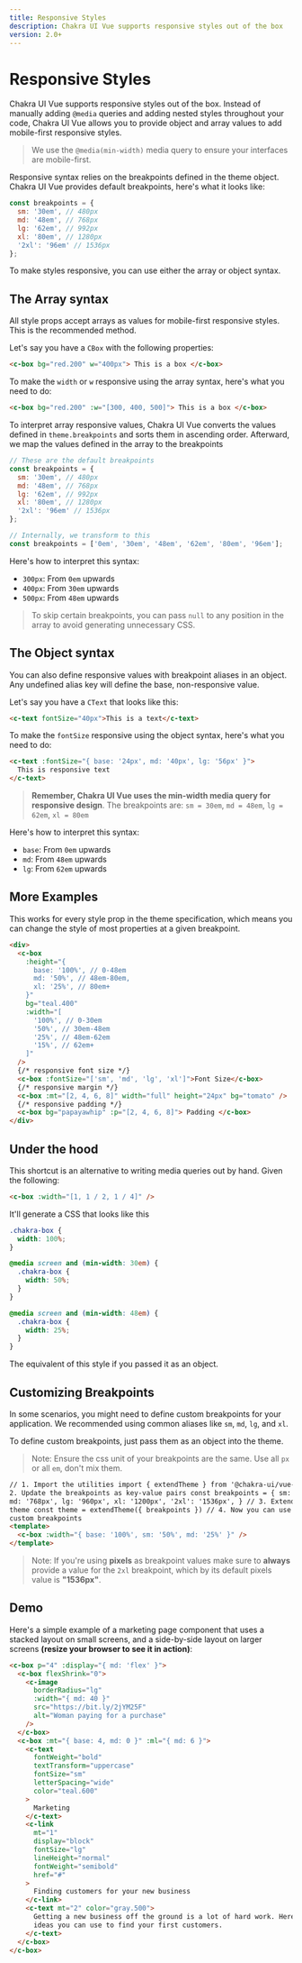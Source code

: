 ```yaml
---
title: Responsive Styles
description: Chakra UI Vue supports responsive styles out of the box
version: 2.0+
---
```


# Responsive Styles

Chakra UI Vue supports responsive styles out of the box. Instead of manually adding
`@media` queries and adding nested styles throughout your code, Chakra UI Vue allows
you to provide object and array values to add mobile-first responsive styles.

> We use the `@media(min-width)` media query to ensure your interfaces are
> mobile-first.

Responsive syntax relies on the breakpoints defined in the theme object. Chakra
UI Vue provides default breakpoints, here's what it looks like:

```js
const breakpoints = {
  sm: '30em', // 480px
  md: '48em', // 768px
  lg: '62em', // 992px
  xl: '80em', // 1280px
  '2xl': '96em' // 1536px
};
```

To make styles responsive, you can use either the array or object syntax.

## The Array syntax

All style props accept arrays as values for mobile-first responsive styles. This
is the recommended method.

Let's say you have a `CBox` with the following properties:

```html
<c-box bg="red.200" w="400px"> This is a box </c-box>
```

To make the `width` or `w` responsive using the array syntax, here's what you
need to do:

```html
<c-box bg="red.200" :w="[300, 400, 500]"> This is a box </c-box>
```

To interpret array responsive values, Chakra UI Vue converts the values defined in
`theme.breakpoints` and sorts them in ascending order. Afterward, we map the
values defined in the array to the breakpoints

```js
// These are the default breakpoints
const breakpoints = {
  sm: '30em', // 480px
  md: '48em', // 768px
  lg: '62em', // 992px
  xl: '80em', // 1280px
  '2xl': '96em' // 1536px
};

// Internally, we transform to this
const breakpoints = ['0em', '30em', '48em', '62em', '80em', '96em'];
```

Here's how to interpret this syntax:

- `300px`: From `0em` upwards
- `400px`: From `30em` upwards
- `500px`: From `48em` upwards

> To skip certain breakpoints, you can pass `null` to any position in the array
> to avoid generating unnecessary CSS.

## The Object syntax

You can also define responsive values with breakpoint aliases in an object. Any
undefined alias key will define the base, non-responsive value.

Let's say you have a `CText` that looks like this:

```html
<c-text fontSize="40px">This is a text</c-text>
```

To make the `fontSize` responsive using the object syntax, here's what you need
to do:

```html
<c-text :fontSize="{ base: '24px', md: '40px', lg: '56px' }">
  This is responsive text
</c-text>
```

> **Remember, Chakra UI Vue uses the min-width media query for responsive design**.
> The breakpoints are: `sm = 30em`, `md = 48em`, `lg = 62em`, `xl = 80em`

Here's how to interpret this syntax:

- `base`: From `0em` upwards
- `md`: From `48em` upwards
- `lg`: From `62em` upwards

## More Examples

This works for every style prop in the theme specification, which means you can
change the style of most properties at a given breakpoint.

```html
<div>
  <c-box
    :height="{
      base: '100%', // 0-48em
      md: '50%', // 48em-80em,
      xl: '25%', // 80em+
    }"
    bg="teal.400"
    :width="[
      '100%', // 0-30em
      '50%', // 30em-48em
      '25%', // 48em-62em
      '15%', // 62em+
    ]"
  />
  {/* responsive font size */}
  <c-box :fontSize="['sm', 'md', 'lg', 'xl']">Font Size</c-box>
  {/* responsive margin */}
  <c-box :mt="[2, 4, 6, 8]" width="full" height="24px" bg="tomato" />
  {/* responsive padding */}
  <c-box bg="papayawhip" :p="[2, 4, 6, 8]"> Padding </c-box>
</div>
```

## Under the hood

This shortcut is an alternative to writing media queries out by hand. Given the
following:

```html
<c-box :width="[1, 1 / 2, 1 / 4]" />
```

It'll generate a CSS that looks like this

```css
.chakra-box {
  width: 100%;
}

@media screen and (min-width: 30em) {
  .chakra-box {
    width: 50%;
  }
}

@media screen and (min-width: 48em) {
  .chakra-box {
    width: 25%;
  }
}
```

The equivalent of this style if you passed it as an object.

## Customizing Breakpoints

In some scenarios, you might need to define custom breakpoints for your
application. We recommended using common aliases like `sm`, `md`, `lg`, and
`xl`.

To define custom breakpoints, just pass them as an object into the theme.

> Note: Ensure the css unit of your breakpoints are the same. Use all `px` or
> all `em`, don't mix them.

```html
// 1. Import the utilities import { extendTheme } from '@chakra-ui/vue-next' //
2. Update the breakpoints as key-value pairs const breakpoints = { sm: '320px',
md: '768px', lg: '960px', xl: '1200px', '2xl': '1536px', } // 3. Extend the
theme const theme = extendTheme({ breakpoints }) // 4. Now you can use the
custom breakpoints
<template>
  <c-box :width="{ base: '100%', sm: '50%', md: '25%' }" />
</template>
```

> Note: If you're using **pixels** as breakpoint values make sure to **always**
> provide a value for the `2xl` breakpoint, which by its default pixels value is
> **"1536px"**.

## Demo

Here's a simple example of a marketing page component that uses a stacked layout
on small screens, and a side-by-side layout on larger screens **(resize your
browser to see it in action)**:

```html
<c-box p="4" :display="{ md: 'flex' }">
  <c-box flexShrink="0">
    <c-image
      borderRadius="lg"
      :width="{ md: 40 }"
      src="https://bit.ly/2jYM25F"
      alt="Woman paying for a purchase"
    />
  </c-box>
  <c-box :mt="{ base: 4, md: 0 }" :ml="{ md: 6 }">
    <c-text
      fontWeight="bold"
      textTransform="uppercase"
      fontSize="sm"
      letterSpacing="wide"
      color="teal.600"
    >
      Marketing
    </c-text>
    <c-link
      mt="1"
      display="block"
      fontSize="lg"
      lineHeight="normal"
      fontWeight="semibold"
      href="#"
    >
      Finding customers for your new business
    </c-link>
    <c-text mt="2" color="gray.500">
      Getting a new business off the ground is a lot of hard work. Here are five
      ideas you can use to find your first customers.
    </c-text>
  </c-box>
</c-box>
```

